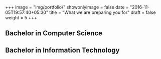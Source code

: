 +++
image = "img/portfolio/"
showonlyimage = false
date = "2016-11-05T19:57:40+05:30"
title = "What we are preparing you for"
draft = false
weight = 5
+++

## Bachelor in Computer Science

## Bachelor in Information Technology




 
